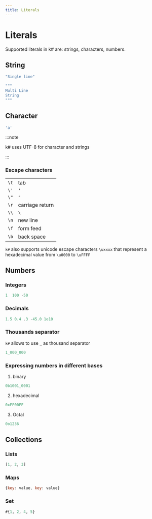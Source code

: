 ```yaml
---
title: Literals
---
```


# Literals

Supported literals in k# are: strings, characters, numbers.

## String

```kotlin
"Single line"

"""
Multi Line
String
"""
```

## Character

```kotlin
'a'
```

:::note

k# uses UTF-8 for character and strings

:::

### Escape characters

|      |                 |
| ---- | --------------- |
| `\t` | tab             |
| `\'` | `'`             |
| `\"` | `"`             |
| `\r` | carriage return |
| `\\` | `\`             |
| `\n` | new line        |
| `\f` | form feed       |
| `\b` | back space      |

`k#` also supports unicode escape characters `\uxxxx` that represent a hexadecimal value from `\u0000` to `\uFFFF`

## Numbers

### Integers

```haskell
1  100 -50
```

### Decimals

```haskell
1.5 0.4 .3 -45.0 1e10
```

### Thousands separator

`k#` allows to use `_` as thousand separator

```fsharp
1_000_000
```

### Expressing numbers in different bases

1. binary

```fsharp
0b1001_0001
```

2. hexadecimal

```fsharp
0xFF00FF
```

3. Octal

```fsharp
0o1236
```

## Collections

### Lists

```haskell
[1, 2, 3]
```

### Maps

```javascript
{key: value, key: value}
```

### Set

```clojure
#{1, 2, 4, 5}
```
